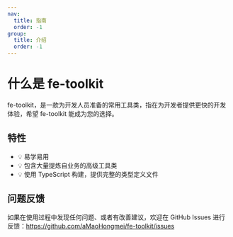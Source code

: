 ```yaml
---
nav:
  title: 指南
  order: -1
group:
  title: 介绍
  order: -1
---
```


# 什么是 fe-toolkit

fe-toolkit，是一款为开发人员准备的常用工具类，指在为开发者提供更快的开发体验，希望 fe-toolkit 能成为您的选择。

## 特性

- 💡 易学易用
- 💡 包含大量提炼自业务的高级工具类
- 💡 使用 TypeScript 构建，提供完整的类型定义文件

## 问题反馈

如果在使用过程中发现任何问题、或者有改善建议，欢迎在 GitHub Issues 进行反馈：https://github.com/aMaoHongmei/fe-toolkit/issues
